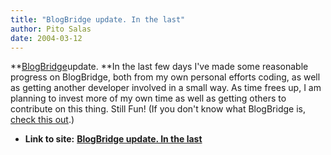 ```yaml
---
title: "BlogBridge update. In the last"
author: Pito Salas
date: 2004-03-12
---
```


**[BlogBridge](<http://www.blogbridge.com>)update. **In the last few days I've
made some reasonable progress on BlogBridge, both from my own personal efforts
coding, as well as getting another developer involved in a small way. As time
frees up, I am planning to invest more of my own time as well as getting
others to contribute on this thing. Still Fun! (If you don't know what
BlogBridge is, [check this out](<http://www.blogbridge.com>).)


* **Link to site:** **[BlogBridge update. In the last](None)**
